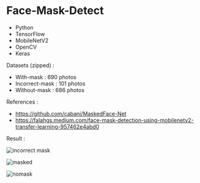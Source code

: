 # Face-Mask-Detect

- Python
- TensorFlow
- MobileNetV2
- OpenCV
- Keras


Datasets (zipped) :
- With-mask : 690 photos
- Incorrect-mask : 101 photos
- Without-mask : 686 photos

References :
- https://github.com/cabani/MaskedFace-Net
- https://falahgs.medium.com/face-mask-detection-using-mobilenetv2-transfer-learning-957462e4abd0

Result :



![incorrect mask](https://user-images.githubusercontent.com/48350834/120800817-f8708780-c572-11eb-8bd6-ecb412a8bdbd.png)


![masked](https://user-images.githubusercontent.com/48350834/120800820-f9091e00-c572-11eb-92c5-e2f5c5e052ae.png)


![nomask](https://user-images.githubusercontent.com/48350834/120800814-f6a6c400-c572-11eb-9d11-bad5c69ba23c.png)
